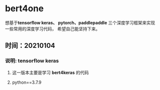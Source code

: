 # bert4one

想基于**tensorflow keras、 pytorch、paddlepaddle** 三个深度学习框架来实现一些常用的深度学习代码，
希望自己能坚持下来。

## 时间：20210104

### 说明: **tensorflow keras**

1. 这一版本主要是学习 **bert4keras** 的代码

2. python==3.7.9
